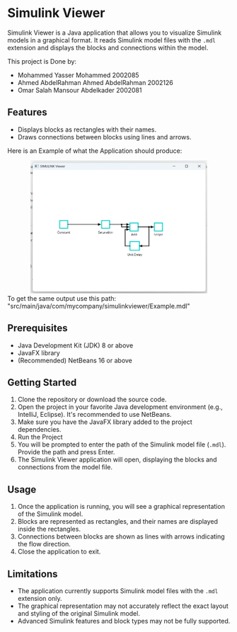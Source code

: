 # Simulink Viewer

Simulink Viewer is a Java application that allows you to visualize Simulink models in a graphical format. It reads Simulink model files with the `.mdl` extension and displays the blocks and connections within the model.

This project is Done by:  
- Mohammed Yasser Mohammed 2002085
- Ahmed AbdelRahman Ahmed AbdelRahman 2002126
- Omar Salah Mansour Abdelkader 2002081

## Features

- Displays blocks as rectangles with their names.
- Draws connections between blocks using lines and arrows.
   
Here is an Example of what the Application should produce:
<div align="center">
  <img src="/Screenshots/ExampleScreenshot.png" alt="Example Image" width="400" height="300" />
</div>
To get the same output use this path: "src/main/java/com/mycompany/simulinkviewer/Example.mdl"

## Prerequisites

- Java Development Kit (JDK) 8 or above
- JavaFX library
- (Recommended) NetBeans 16 or above  

## Getting Started

1. Clone the repository or download the source code.
2. Open the project in your favorite Java development environment (e.g., IntelliJ, Eclipse). It's recommended to use NetBeans.
3. Make sure you have the JavaFX library added to the project dependencies.
4. Run the Project
5. You will be prompted to enter the path of the Simulink model file (`.mdl`). Provide the path and press Enter.
6. The Simulink Viewer application will open, displaying the blocks and connections from the model file.

## Usage

1. Once the application is running, you will see a graphical representation of the Simulink model.
2. Blocks are represented as rectangles, and their names are displayed inside the rectangles.
3. Connections between blocks are shown as lines with arrows indicating the flow direction.
4. Close the application to exit.

## Limitations

- The application currently supports Simulink model files with the `.mdl` extension only.
- The graphical representation may not accurately reflect the exact layout and styling of the original Simulink model.
- Advanced Simulink features and block types may not be fully supported.
